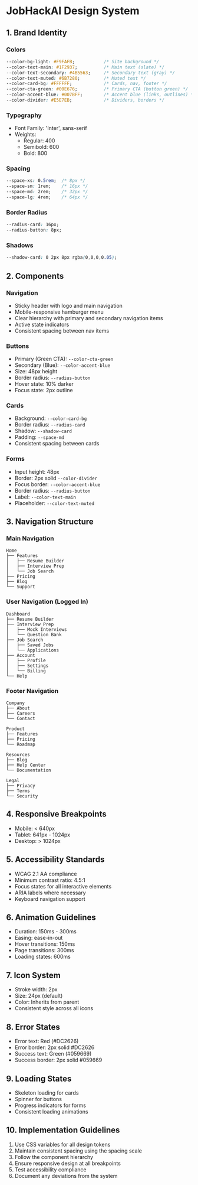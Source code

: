 # JobHackAI Design System

## 1. Brand Identity

### Colors
```css
--color-bg-light: #F9FAFB;           /* Site background */
--color-text-main: #1F2937;          /* Main text (slate) */
--color-text-secondary: #4B5563;     /* Secondary text (gray) */
--color-text-muted: #6B7280;         /* Muted text */
--color-card-bg: #FFFFFF;            /* Cards, nav, footer */
--color-cta-green: #00E676;          /* Primary CTA (button green) */
--color-accent-blue: #007BFF;        /* Accent blue (links, outlines) */
--color-divider: #E5E7EB;            /* Dividers, borders */
```

### Typography
- Font Family: 'Inter', sans-serif
- Weights:
  - Regular: 400
  - Semibold: 600
  - Bold: 800

### Spacing
```css
--space-xs: 0.5rem;  /* 8px */
--space-sm: 1rem;    /* 16px */
--space-md: 2rem;    /* 32px */
--space-lg: 4rem;    /* 64px */
```

### Border Radius
```css
--radius-card: 16px;
--radius-button: 8px;
```

### Shadows
```css
--shadow-card: 0 2px 8px rgba(0,0,0,0.05);
```

## 2. Components

### Navigation
- Sticky header with logo and main navigation
- Mobile-responsive hamburger menu
- Clear hierarchy with primary and secondary navigation items
- Active state indicators
- Consistent spacing between nav items

### Buttons
- Primary (Green CTA): `--color-cta-green`
- Secondary (Blue): `--color-accent-blue`
- Size: 48px height
- Border radius: `--radius-button`
- Hover state: 10% darker
- Focus state: 2px outline

### Cards
- Background: `--color-card-bg`
- Border radius: `--radius-card`
- Shadow: `--shadow-card`
- Padding: `--space-md`
- Consistent spacing between cards

### Forms
- Input height: 48px
- Border: 2px solid `--color-divider`
- Focus border: `--color-accent-blue`
- Border radius: `--radius-button`
- Label: `--color-text-main`
- Placeholder: `--color-text-muted`

## 3. Navigation Structure

### Main Navigation
```
Home
├── Features
│   ├── Resume Builder
│   ├── Interview Prep
│   └── Job Search
├── Pricing
├── Blog
└── Support
```

### User Navigation (Logged In)
```
Dashboard
├── Resume Builder
├── Interview Prep
│   ├── Mock Interviews
│   └── Question Bank
├── Job Search
│   ├── Saved Jobs
│   └── Applications
├── Account
│   ├── Profile
│   ├── Settings
│   └── Billing
└── Help
```

### Footer Navigation
```
Company
├── About
├── Careers
└── Contact

Product
├── Features
├── Pricing
└── Roadmap

Resources
├── Blog
├── Help Center
└── Documentation

Legal
├── Privacy
├── Terms
└── Security
```

## 4. Responsive Breakpoints

- Mobile: < 640px
- Tablet: 641px - 1024px
- Desktop: > 1024px

## 5. Accessibility Standards

- WCAG 2.1 AA compliance
- Minimum contrast ratio: 4.5:1
- Focus states for all interactive elements
- ARIA labels where necessary
- Keyboard navigation support

## 6. Animation Guidelines

- Duration: 150ms - 300ms
- Easing: ease-in-out
- Hover transitions: 150ms
- Page transitions: 300ms
- Loading states: 600ms

## 7. Icon System

- Stroke width: 2px
- Size: 24px (default)
- Color: Inherits from parent
- Consistent style across all icons

## 8. Error States

- Error text: Red (#DC2626)
- Error border: 2px solid #DC2626
- Success text: Green (#059669)
- Success border: 2px solid #059669

## 9. Loading States

- Skeleton loading for cards
- Spinner for buttons
- Progress indicators for forms
- Consistent loading animations

## 10. Implementation Guidelines

1. Use CSS variables for all design tokens
2. Maintain consistent spacing using the spacing scale
3. Follow the component hierarchy
4. Ensure responsive design at all breakpoints
5. Test accessibility compliance
6. Document any deviations from the system 